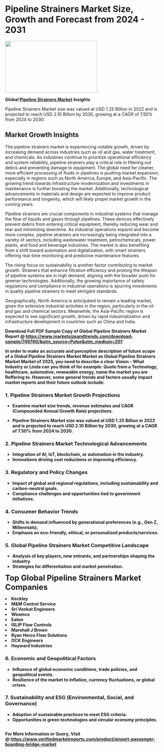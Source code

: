 <H1>Pipeline Strainers Market Size, Growth and Forecast from 2024 - 2031</H1><img class="aligncenter size-medium wp-image-584254" src="https://thirdeyenews.in/wp-content/uploads/2024/09/Global-Market-Research-300x168.jpeg" alt="" width="300" height="168" /><p><strong>Global&nbsp;<a href="https://www.marketsizeandtrends.com/download-sample/749760/&amp;utm_source=Pulse&amp;utm_medium=201">Pipeline Strainers Market</a> Insights</strong></p><p>Pipeline Strainers Market size was valued at USD 1.25 Billion in 2022 and is projected to reach USD 2.10 Billion by 2030, growing at a CAGR of 7.50% from 2024 to 2030.</p><p><h2>Market Growth Insights</h2> <p>The pipeline strainers market is experiencing notable growth, driven by increasing demand across industries such as oil and gas, water treatment, and chemicals. As industries continue to prioritize operational efficiency and system reliability, pipeline strainers play a critical role in filtering out debris and preventing damage to equipment. The global need for cleaner, more efficient processing of fluids in pipelines is pushing market expansion, especially in regions such as North America, Europe, and Asia-Pacific. The growing trend towards infrastructure modernization and investments in maintenance is further boosting the market. Additionally, technological advancements in materials and design are expected to improve product performance and longevity, which will likely propel market growth in the coming years.</p> <p><strong></strong></p> <p>Pipeline strainers are crucial components in industrial systems that manage the flow of liquids and gases through pipelines. These devices effectively prevent debris from entering critical equipment, thereby reducing wear and tear and minimizing downtime. As industrial operations expand and become more complex, pipeline strainers are increasingly being integrated into a variety of sectors, including wastewater treatment, petrochemicals, power plants, and food and beverage industries. The market is also benefiting from a shift toward automation and digitalization, with smart strainers offering real-time monitoring and predictive maintenance features.</p> <p>The rising focus on sustainability is another factor contributing to market growth. Strainers that enhance filtration efficiency and prolong the lifespan of pipeline systems are in high demand, aligning with the broader push for greener technologies. Additionally, the growing importance of safety regulations and compliance in industrial operations is spurring investments in quality pipeline strainers to meet stringent standards.</p> <p>Geographically, North America is anticipated to remain a leading market, given the extensive industrial activities in the region, particularly in the oil and gas and chemical sectors. Meanwhile, the Asia-Pacific region is expected to see significant growth, driven by rapid industrialization and infrastructure development in countries such as China and India.</p> <p><strong></p><p><span class=""><strong>Download Full PDF Sample Copy of Global Pipeline Strainers Market Report</strong> @ <a href="https://www.marketsizeandtrends.com/download-sample/749760/&amp;utm_source=Pulse&amp;utm_medium=201" target="_blank">https://www.marketsizeandtrends.com/download-sample/749760/&amp;utm_source=Pulse&amp;utm_medium=201</a></span></p><p>In order to make an accurate and perceptive description of future scope of a Global&nbsp;Pipeline Strainers Market Market as Global&nbsp;Pipeline Strainers Market Market of 2025, you need to describe a clear Vision &ndash; What Industry or Linda can you think of for example: Quote from a Technology, healthcare, automotive, renewable energy, name the market you are Reffering to. However, some general trends and factors usually impact market reports and their future outlook include:</p><h3>1.&nbsp;<strong>Pipeline Strainers Market Growth Projections</strong></h3><ul><li>Examine market size trends, revenue estimates and CAGR (Compounded Annual Growth Rate) projections.</li><li><p>Pipeline Strainers Market size was valued at USD 1.25 Billion in 2022 and is projected to reach USD 2.10 Billion by 2030, growing at a CAGR of 7.50% from 2024 to 2030.</p></li></ul><h3>2.&nbsp;<strong>Pipeline Strainers Market Technological Advancements</strong></h3><ul><li>Integration of AI, IoT, blockchain, or automation in the industry.</li><li>Innovations driving cost reductions or improving efficiency.</li></ul><h3>3.&nbsp;<strong>Regulatory and Policy Changes</strong></h3><ul><li>Impact of global and regional regulations, including sustainability and carbon-neutral goals.</li><li>Compliance challenges and opportunities tied to government initiatives.</li></ul><h3>4.&nbsp;<strong>Consumer Behavior Trends</strong></h3><ul><li>Shifts in demand influenced by generational preferences (e.g., Gen Z, Millennials).</li><li>Emphasis on eco-friendly, ethical, or personalized products/services.</li></ul><h3>5.&nbsp;<strong>Global Pipeline Strainers Market Competitive Landscape</strong></h3><ul><li>Analysis of key players, new entrants, and partnerships shaping the industry.</li><li>Strategies for differentiation and market penetration.</li></ul><p data-pm-slice="1 1 []"><span style="color: inherit; font-family: inherit; font-size: 25px;">Top Global Pipeline Strainers Market Companies</span></p><div class="" data-test-id=""><p><li>Keckley</li><li> M&M Control Service</li><li> Sri Venkat Engineers</li><li> Weamco</li><li> Eaton</li><li> ISLIP Flow Controls</li><li> Marshall J Brown</li><li> Ryan Herco Flow Solutions</li><li> OCK Engineers</li><li> Hayward Industries</li></p></div><h3>6.&nbsp;<strong>Economic and Geopolitical Factors</strong></h3><ul><li>Influence of global economic conditions, trade policies, and geopolitical events.</li><li>Resilience of the market to inflation, currency fluctuations, or global crises.</li></ul><h3>7.&nbsp;<strong>Sustainability and ESG (Environmental, Social, and Governance)</strong></h3><ul><li>Adoption of sustainable practices to meet ESG criteria.</li><li>Opportunities in green technologies and circular economy principles.</li></ul><h2><strong style="font-size: 14px;">For More Information or Query, Visit @&nbsp;</strong><a style="background-color: #ffffff; font-size: 14px;" href="https://www.marketsizeandtrends.com/report/pipeline-strainers-market/" target="_blank">https://www.verifiedmarketreports.com/product/airport-passenger-boarding-bridge-market</a></h2>
